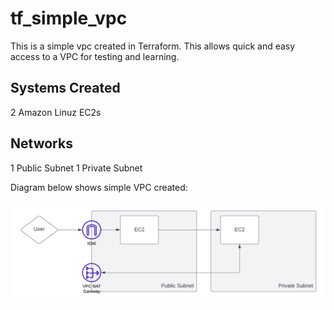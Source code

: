 # tf_simple_vpc
This is a simple vpc created in Terraform. This allows quick and easy access to a VPC for testing and learning.

## Systems Created
2 Amazon Linuz EC2s

## Networks
1 Public Subnet
1 Private Subnet


Diagram below shows simple VPC created:

![Network Diagram](https://github.com/Haydz/tf_simple_vpc/blob/main/network.png)
